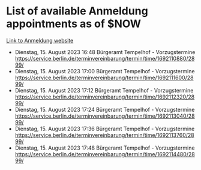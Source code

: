 # List of available Anmeldung appointments as of $NOW
[Link to Anmeldung website](https://service.berlin.de/terminvereinbarung/termin/tag.php?termin=1&anliegen[]=120686&dienstleisterlist=122210,122217,327316,122219,327312,122227,327314,122231,327346,122243,327348,122254,122252,329742,122260,329745,122262,329748,122271,327278,122273,327274,122277,327276,330436,122280,327294,122282,327290,122284,327292,122291,327270,122285,327266,122286,327264,122296,327268,150230,329760,122297,327286,122294,327284,122312,329763,122314,329775,122304,327330,122311,327334,122309,327332,317869,122281,327352,122279,329772,122283,122276,327324,122274,327326,122267,329766,122246,327318,122251,327320,122257,327322,122208,327298,122226,327300&herkunft=http%3A%2F%2Fservice.berlin.de%2Fdienstleistung%2F120686%2F)
- Dienstag, 15. August 2023 16:48 Bürgeramt Tempelhof - Vorzugstermine https://service.berlin.de/terminvereinbarung/termin/time/1692110880/2899/
- Dienstag, 15. August 2023 17:00 Bürgeramt Tempelhof - Vorzugstermine https://service.berlin.de/terminvereinbarung/termin/time/1692111600/2899/
- Dienstag, 15. August 2023 17:12 Bürgeramt Tempelhof - Vorzugstermine https://service.berlin.de/terminvereinbarung/termin/time/1692112320/2899/
- Dienstag, 15. August 2023 17:24 Bürgeramt Tempelhof - Vorzugstermine https://service.berlin.de/terminvereinbarung/termin/time/1692113040/2899/
- Dienstag, 15. August 2023 17:36 Bürgeramt Tempelhof - Vorzugstermine https://service.berlin.de/terminvereinbarung/termin/time/1692113760/2899/
- Dienstag, 15. August 2023 17:48 Bürgeramt Tempelhof - Vorzugstermine https://service.berlin.de/terminvereinbarung/termin/time/1692114480/2899/
